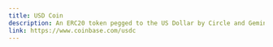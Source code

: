 ```yaml
---
title: USD Coin
description: An ERC20 token pegged to the US Dollar by Circle and Gemini.
link: https://www.coinbase.com/usdc
---
```

